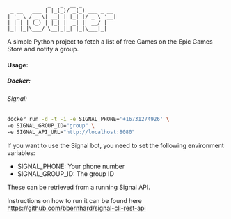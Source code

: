 ```text
             _   _  __ _           
 _ __   ___ | |_(_)/ _(_) ___ _ __ 
| '_ \ / _ \| __| | |_| |/ _ \ '__|
| | | | (_) | |_| |  _| |  __/ |   
|_| |_|\___/ \__|_|_| |_|\___|_|   
```

A simple Python project to fetch a list of free Games on the Epic Games Store and notify a group.


#### Usage:

##### Docker:

###### Signal:
```bash
docker run -d -t -i -e SIGNAL_PHONE='+16731274926' \
-e SIGNAL_GROUP_ID="group" \
-e SIGNAL_API_URL="http://localhost:8080"
```

If you want to use the Signal bot, you need to set the following environment variables:
- SIGNAL_PHONE: Your phone number
- SIGNAL_GROUP_ID: The group ID

These can be retrieved from a running Signal API.

Instructions on how to run it can be found here https://github.com/bbernhard/signal-cli-rest-api
